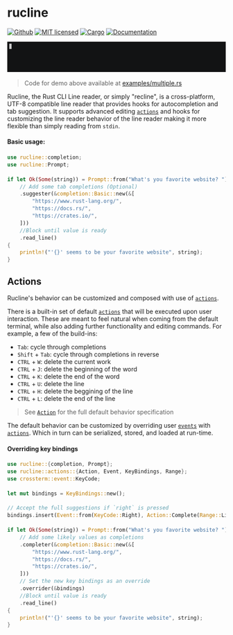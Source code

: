 # rucline
[![Github](https://github.com/m-lima/rucline/workflows/build/badge.svg)](https://github.com/m-lima/rucline/actions?workflow=build)
[![MIT licensed](https://img.shields.io/badge/license-MIT-blue.svg)](LICENSE)
[![Cargo](https://img.shields.io/crates/v/rucline.svg)](https://crates.io/crates/rucline)
[![Documentation](https://docs.rs/rucline/badge.svg)](https://docs.rs/rucline)

![demo](docs/demo.gif)
> Code for demo above available at [examples/multiple.rs](../../blob/master/examples/multiple.rs)

Rucline, the Rust CLI Line reader, or simply "recline", is a cross-platform, UTF-8 compatible
line reader that provides hooks for autocompletion and tab suggestion. It supports advanced
editing [`actions`] and hooks for customizing the line reader behavior of the line reader making
it more flexible than simply reading from `stdin`.

#### Basic usage:

```rust
use rucline::completion;
use rucline::Prompt;

if let Ok(Some(string)) = Prompt::from("What's you favorite website? ")
    // Add some tab completions (Optional)
    .suggester(&completion::Basic::new(&[
        "https://www.rust-lang.org/",
        "https://docs.rs/",
        "https://crates.io/",
    ]))
    //Block until value is ready
    .read_line()
{
    println!("'{}' seems to be your favorite website", string);
}
```

## Actions

Rucline's behavior can be customized and composed with use of [`actions`].

There is a built-in set of default [`actions`] that will be executed upon user interaction.
These are meant to feel natural when coming from the default terminal, while also adding further
functionality and editing commands. For example, a few of the build-ins:
* `Tab`: cycle through completions
* `Shift` + `Tab`: cycle through completions in reverse
* `CTRL` + `W`: delete the current work
* `CTRL` + `J`: delete the beginning of the word
* `CTRL` + `K`: delete the end of the word
* `CTRL` + `U`: delete the line
* `CTRL` + `H`: delete the beggining of the line
* `CTRL` + `L`: delete the end of the line

> See [`Action`][`actions`] for the full default behavior specification

The default behavior can be customized by overriding user [`events`] with [`actions`]. Which
in turn can be serialized, stored, and loaded at run-time.


#### Overriding key bindings

```rust
use rucline::{completion, Prompt};
use rucline::actions::{Action, Event, KeyBindings, Range};
use crossterm::event::KeyCode;

let mut bindings = KeyBindings::new();

// Accept the full suggestions if `right` is pressed
bindings.insert(Event::from(KeyCode::Right), Action::Complete(Range::Line));

if let Ok(Some(string)) = Prompt::from("What's you favorite website? ")
    // Add some likely values as completions
    .completer(&completion::Basic::new(&[
        "https://www.rust-lang.org/",
        "https://docs.rs/",
        "https://crates.io/",
    ]))
    // Set the new key bindings as an override
    .overrider(&bindings)
    //Block until value is ready
    .read_line()
{
    println!("'{}' seems to be your favorite website", string);
}
```

[`crossterm`]: https://docs.rs/crossterm/
[`KeyBindings`]: ../../blob/master/src/actions.rs
[`actions`]: ../../blob/master/src/actions.rs
[`events`]: ../../blob/master/src/actions.rs
[`prompt`]: ../../blob/master/src/prompt/mod.rs
